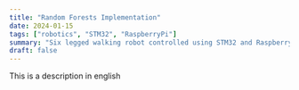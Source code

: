 ```yaml
---
title: "Random Forests Implementation"
date: 2024-01-15
tags: ["robotics", "STM32", "RaspberryPi"]
summary: "Six legged walking robot controlled using STM32 and Raspberry Pi."
draft: false
---
```


This is a description in english
